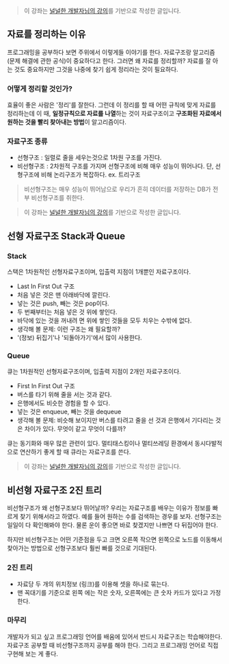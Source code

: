 > 이 강좌는 [널널한 개발자님의 강의](https://www.inflearn.com/course/%EB%84%93%EA%B3%A0%EC%96%95%EA%B2%8C-%EC%BB%B4%EA%B3%B5-%EC%A0%84%EA%B3%B5%EC%9E%90/dashboard)를 기반으로 작성한 글입니다.

## 자료를 정리하는 이유

프로그래밍을 공부하다 보면 주위에서 이렇게들 이야기를 한다. 자료구조랑 알고리즘(문제 해결에 관한 공식)이 중요하다고 한다. 그러면 왜 자료를 정리할까? 자료를 잘 아는 것도 중요하지만 그것을 나중에 찾기 쉽게 정리라는 것이 필요하다.

### 어떻게 정리할 것인가?

효율이 좋은 사람은 '정리'를 잘한다. 그런데 이 정리를 할 때 어떤 규칙에 맞게 자료를 정리하는데 이 때, **일정규칙으로 자료를 나열**하는 것이 자료구조이고 **구조화된 자료에서 원하는 것을 빨리 찾아내는 방법**이 알고리즘이다.

### 자료구조 종류

- 선형구조 : 일렬로 줄을 세우는것으로 1차원 구조를 가진다.
- 비선형구조 : 2차원적 구조를 가지며 선형구조에 비해 매우 성능이 뛰어나다. 단, 선형구조에 비해 논리구조가 복잡하다. ex. 트리구조

> 비선형구조는 매우 성능이 뛰어남으로 우리가 흔히 데이터를 저장하는 DB가 전부 비선형구조를 취한다.

> 이 강좌는 [널널한 개발자님의 강의](https://www.inflearn.com/course/%EB%84%93%EA%B3%A0%EC%96%95%EA%B2%8C-%EC%BB%B4%EA%B3%B5-%EC%A0%84%EA%B3%B5%EC%9E%90/dashboard)를 기반으로 작성한 글입니다.

## 선형 자료구조 Stack과 Queue

### Stack

스택은 1차원적인 선형자료구조이며, 입출력 지점이 1개뿐인 자료구조이다.

- Last In First Out 구조
- 처음 넣은 것은 맨 아래바닥에 깔린다.
- 넣는 것은 push, 빼는 것은 pop이다.
- 두 번째부터는 처음 넣은 것 위에 쌓인다.
- 바닥에 있는 것을 꺼내려 면 위에 쌓인 것들을 모두 치우는 수밖에 없다.
- 생각해 볼 문제: 이런 구조는 왜 필요할까?
- '(정보) 뒤집기'나 '되돌아가기'에서 많이 사용한다.

### Queue

큐는 1차원적인 선형자료구조이며, 입출력 지점이 2개인 자료구조이다.

- First In First Out 구조
- 버스를 타기 위해 줄을 서는 것과 같다.
- 은행에서도 비슷한 경험을 할 수 있다.
- 넣는 것은 enqueue, 빼는 것을 dequeue
- 생각해 볼 문제: 비슷해 보이지만 버스를 타려고 줄을 선 것과 은행에서 기다리는 것은 차이가 있다. 무엇이 같고 무엇이 다를까?

큐는 동기화와 매우 많은 관련이 있다. 멀티태스킹이나 멀티쓰레딩 환경에서 동시다발적으로 연산하기 좋게 할 때 큐라는 자료구조를 쓴다.

> 이 강좌는 [널널한 개발자님의 강의](https://www.inflearn.com/course/%EB%84%93%EA%B3%A0%EC%96%95%EA%B2%8C-%EC%BB%B4%EA%B3%B5-%EC%A0%84%EA%B3%B5%EC%9E%90/dashboard)를 기반으로 작성한 글입니다.

## 비선형 자료구조 2진 트리

비선형구조가 왜 선형구조보다 뛰어날까? 우리는 자료구조를 배우는 이유가 정보를 빠르게 찾기 위해서라고 하였다. 예를 들어 원하는 수를 검색하는 경우를 보자. 선형구조는 일일이 다 확인해봐야 한다. 물론 운이 좋으면 바로 찾겠지만 나쁘면 다 뒤집어야 한다.

하지만 비선형구조는 어떤 기준점을 두고 크면 오른쪽 작으면 왼쪽으로 노드를 이동해서 찾아가는 방법으로 선형구조보다 훨씬 빠를 것으로 기대된다.

### 2진 트리

- 자료당 두 개의 위치정보 (링크)를 이용해 셋을 하나로 묶는다.
- 맨 꼭대기를 기준으로 왼쪽 에는 작은 숫자, 오른쪽에는 큰 숫자 카드가 있다고 가정한다.

### 마무리

개발자가 되고 싶고 프로그래밍 언어를 배움에 있어서 반드시 자료구조는 학습해야한다. 자료구조 공부할 때 비선형구조까지 공부를 해야 한다. 그리고 프로그래밍 언어로 직접 구현해 보는 게 좋다.
